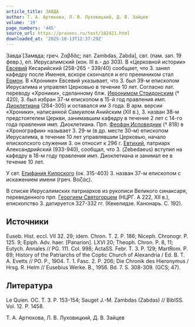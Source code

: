 ```yaml
---
article_title: ЗАВДА
author: Т. А. Артюхова, Л. В. Луховицкий, Д. В. Зайцев
volume: '19'
page_numbers: '445'
source_url: https://pravenc.ru/text/182421.html
downloaded_at: '2025-10-13T12:37:29Z'
---
```


Завда́ [Замвда; греч. Ζαβδᾶς; лат. Zambdas, Zabda], свт. (пам. зап. 19 февр.), еп. Иерусалимский (кон. III в.- до 303). В «Церковной истории» [Евсевий](https://pravenc.ru/text/Евсевий.html) Кесарийский (258-265 - 339/40) сообщает, что З. занял кафедру после Именея, вскоре скончался и его преемником стал [Ермон](https://pravenc.ru/text/Ермон.html). В «Хронике» Евсевий указывает, что З. был 39-м епископом Иерусалима и управлял Церковью в течение 10 лет. Согласно лат. переводу «Хроники», сделанному блж. [Иеронимом Стридонским](<https://pravenc.ru/text/Иероним Стридонский.html>) († 420), З. был избран 37-м епископом в 15-й год правления имп. [Диоклетиана](https://pravenc.ru/text/ДИОКЛЕТИАН.html) (284-305) и оставался им 3 года. В арм. версии «Хроники», написанной Самуилом Анийским (XII в.), З. назван 38-м предстоятелем Церкви, занимавшим кафедру в течение 2 лет с 14-го года правления имп. Диоклетиана. Прп. [Феофан Исповедник](<https://pravenc.ru/text/Феофан Исповедник.html>) († 818) в «Хронографии» называет З. 29-м (в др. месте 30-м) епископом Иерусалима, в течение 10 лет управлявшим Церковью, начало епископского служения З. он относит к 296 г. [Евтихий](https://pravenc.ru/text/Евтихий.html), патриарх Александрийский (933-940), сообщал, что З. (Zebedaeus) вступил на кафедру в 18-м году правления имп. Диоклетиана и занимал ее в течение 10 лет.

У свт. [Епифания Кипрского](<https://pravenc.ru/text/Епифаний Кипрский.html>) (ок. 315-403) З. назван 37-м епископом с искажением имени (греч. Βαζάς).

В списке Иерусалимских патриархов из рукописи Великого синаксаря, переведенного прп. [Георгием Святогорцем](<https://pravenc.ru/text/Георгий Святогорец.html>) (НЦРГ. А 222, XII в.), епископство З. датируется 327-332 гг. (Кекелидзе. Канонарь. С. 192).

## Источники

Euseb. Hist. eccl. VII 32. 29; idem. Chron. T. 2. P. 186; Niceph. Chronogr. P. 125. 9; Epiph. Adv. haer. [Panarion]. LXVI 20; Theoph. Chron. P. 8, 11; Eutych. Annales // PG. 111. Col. 998; ActaSS. Febr. T. 3. P. 129; MartRom. P. 69; History of the Patriarchs of the Coptic Church of Alexandria / Ed. B. T. A. Evetts // PO. P., 1904. T. 1. Fasc. 2. P. 206; Die Chronik des Hieronymus / Hrsg. R. Helm // Eusebius Werke. B., 1956. Bd. 7. S. 308-309. (GCS; 47).

## Литература

Le Quien. OC. T. 3. P. 153-154; Sauget J.-M. Zambdas (Zabdas) // BiblSS. Vol. 12. P. 1458.

Т. А. Артюхова, Л. В. Луховицкий, Д. В. Зайцев
